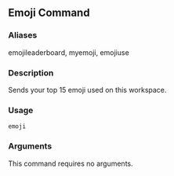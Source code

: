 ## Emoji Command

### Aliases

emojileaderboard, myemoji, emojiuse

### Description

Sends your top 15 emoji used on this workspace.

### Usage

`emoji`

### Arguments

This command requires no arguments.